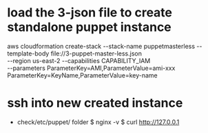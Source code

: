 # load the 3-json file to create standalone puppet instance
aws cloudformation create-stack --stack-name puppetmasterless --template-body file://3-puppet-master-less.json \
--region us-east-2 --capabilities CAPABILITY_IAM \
--parameters ParameterKey=AMI,ParameterValue=ami-xxx \
ParameterKey=KeyName,ParameterValue=key-name

# ssh into new created instance
- check/etc/puppet/ folder
$ nginx -v
$ curl http://127.0.0.1
